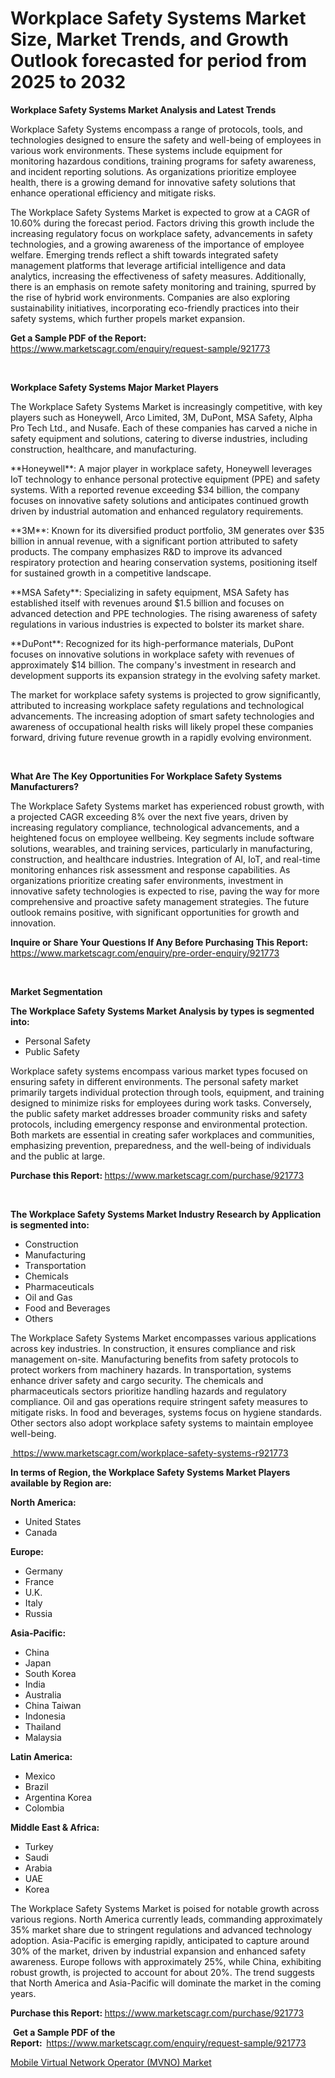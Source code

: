 <p><h1>Workplace Safety Systems Market Size, Market Trends, and Growth Outlook forecasted for period from 2025 to 2032</h1></p><p><strong>Workplace Safety Systems Market Analysis and Latest Trends</strong></p>
<p><p>Workplace Safety Systems encompass a range of protocols, tools, and technologies designed to ensure the safety and well-being of employees in various work environments. These systems include equipment for monitoring hazardous conditions, training programs for safety awareness, and incident reporting solutions. As organizations prioritize employee health, there is a growing demand for innovative safety solutions that enhance operational efficiency and mitigate risks.</p><p>The Workplace Safety Systems Market is expected to grow at a CAGR of 10.60% during the forecast period. Factors driving this growth include the increasing regulatory focus on workplace safety, advancements in safety technologies, and a growing awareness of the importance of employee welfare. Emerging trends reflect a shift towards integrated safety management platforms that leverage artificial intelligence and data analytics, increasing the effectiveness of safety measures. Additionally, there is an emphasis on remote safety monitoring and training, spurred by the rise of hybrid work environments. Companies are also exploring sustainability initiatives, incorporating eco-friendly practices into their safety systems, which further propels market expansion.</p></p>
<p><strong>Get a Sample PDF of the Report:&nbsp;</strong> <a href="https://www.marketscagr.com/enquiry/request-sample/921773?utm_campaign=2344&utm_medium=2&utm_source=Github&utm_content=ia&utm_term=15022025&utm_id=workplace-safety-systems">https://www.marketscagr.com/enquiry/request-sample/921773</a></p>
<p>&nbsp;</p>
<p><strong>Workplace Safety Systems Major Market Players</strong></p>
<p><p>The Workplace Safety Systems Market is increasingly competitive, with key players such as Honeywell, Arco Limited, 3M, DuPont, MSA Safety, Alpha Pro Tech Ltd., and Nusafe. Each of these companies has carved a niche in safety equipment and solutions, catering to diverse industries, including construction, healthcare, and manufacturing.</p><p>**Honeywell**: A major player in workplace safety, Honeywell leverages IoT technology to enhance personal protective equipment (PPE) and safety systems. With a reported revenue exceeding $34 billion, the company focuses on innovative safety solutions and anticipates continued growth driven by industrial automation and enhanced regulatory requirements.</p><p>**3M**: Known for its diversified product portfolio, 3M generates over $35 billion in annual revenue, with a significant portion attributed to safety products. The company emphasizes R&D to improve its advanced respiratory protection and hearing conservation systems, positioning itself for sustained growth in a competitive landscape.</p><p>**MSA Safety**: Specializing in safety equipment, MSA Safety has established itself with revenues around $1.5 billion and focuses on advanced detection and PPE technologies. The rising awareness of safety regulations in various industries is expected to bolster its market share.</p><p>**DuPont**: Recognized for its high-performance materials, DuPont focuses on innovative solutions in workplace safety with revenues of approximately $14 billion. The company's investment in research and development supports its expansion strategy in the evolving safety market.</p><p>The market for workplace safety systems is projected to grow significantly, attributed to increasing workplace safety regulations and technological advancements. The increasing adoption of smart safety technologies and awareness of occupational health risks will likely propel these companies forward, driving future revenue growth in a rapidly evolving environment.</p></p>
<p>&nbsp;</p>
<p><strong>What Are The Key Opportunities For Workplace Safety Systems Manufacturers?</strong></p>
<p><p>The Workplace Safety Systems market has experienced robust growth, with a projected CAGR exceeding 8% over the next five years, driven by increasing regulatory compliance, technological advancements, and a heightened focus on employee wellbeing. Key segments include software solutions, wearables, and training services, particularly in manufacturing, construction, and healthcare industries. Integration of AI, IoT, and real-time monitoring enhances risk assessment and response capabilities. As organizations prioritize creating safer environments, investment in innovative safety technologies is expected to rise, paving the way for more comprehensive and proactive safety management strategies. The future outlook remains positive, with significant opportunities for growth and innovation.</p></p>
<p><strong>Inquire or Share Your Questions If Any Before Purchasing This Report:</strong> <a href="https://www.marketscagr.com/enquiry/pre-order-enquiry/921773?utm_campaign=2344&utm_medium=2&utm_source=Github&utm_content=ia&utm_term=15022025&utm_id=workplace-safety-systems">https://www.marketscagr.com/enquiry/pre-order-enquiry/921773</a></p>
<p>&nbsp;</p>
<p><strong>Market Segmentation</strong></p>
<p><strong>The Workplace Safety Systems Market Analysis by types is segmented into:</strong></p>
<p><ul><li>Personal Safety</li><li>Public Safety</li></ul></p>
<p><p>Workplace safety systems encompass various market types focused on ensuring safety in different environments. The personal safety market primarily targets individual protection through tools, equipment, and training designed to minimize risks for employees during work tasks. Conversely, the public safety market addresses broader community risks and safety protocols, including emergency response and environmental protection. Both markets are essential in creating safer workplaces and communities, emphasizing prevention, preparedness, and the well-being of individuals and the public at large.</p></p>
<p><strong>Purchase this Report:&nbsp;</strong><a href="https://www.marketscagr.com/purchase/921773?utm_campaign=2344&utm_medium=2&utm_source=Github&utm_content=ia&utm_term=15022025&utm_id=workplace-safety-systems">https://www.marketscagr.com/purchase/921773</a></p>
<p>&nbsp;</p>
<p><strong>The Workplace Safety Systems Market Industry Research by Application is segmented into:</strong></p>
<p><ul><li>Construction</li><li>Manufacturing</li><li>Transportation</li><li>Chemicals</li><li>Pharmaceuticals</li><li>Oil and Gas</li><li>Food and Beverages</li><li>Others</li></ul></p>
<p><p>The Workplace Safety Systems Market encompasses various applications across key industries. In construction, it ensures compliance and risk management on-site. Manufacturing benefits from safety protocols to protect workers from machinery hazards. In transportation, systems enhance driver safety and cargo security. The chemicals and pharmaceuticals sectors prioritize handling hazards and regulatory compliance. Oil and gas operations require stringent safety measures to mitigate risks. In food and beverages, systems focus on hygiene standards. Other sectors also adopt workplace safety systems to maintain employee well-being.</p></p>
<p><a href="https://www.marketscagr.com/workplace-safety-systems-r921773?utm_campaign=2344&utm_medium=2&utm_source=Github&utm_content=ia&utm_term=15022025&utm_id=workplace-safety-systems">&nbsp;https://www.marketscagr.com/workplace-safety-systems-r921773</a></p>
<p><strong>In terms of Region, the Workplace Safety Systems Market Players available by Region are:</strong></p>
<p>
    <p> <strong> North America: </strong>
        <ul>
            <li>United States</li>
            <li>Canada</li>
        </ul>
        </p> 
    <p> <strong> Europe: </strong>
        <ul>
            <li>Germany</li>
            <li>France</li>
            <li>U.K.</li>
            <li>Italy</li>
            <li>Russia</li>
        </ul>
        </p> 
    <p> <strong> Asia-Pacific: </strong>
        <ul>
            <li>China</li>
            <li>Japan</li>
            <li>South Korea</li>
            <li>India</li>
            <li>Australia</li>
            <li>China Taiwan</li>
            <li>Indonesia</li>
            <li>Thailand</li>
            <li>Malaysia</li>
        </ul>
        </p> 
    <p> <strong> Latin America: </strong>
        <ul>
            <li>Mexico</li>
            <li>Brazil</li>
            <li>Argentina Korea</li>
            <li>Colombia</li>
        </ul>
        </p> 
    <p> <strong> Middle East & Africa: </strong>
        <ul>
            <li>Turkey</li>
            <li>Saudi</li>
            <li>Arabia</li>
            <li>UAE</li>
            <li>Korea</li>
        </ul>
    </p>
    </p>
<p><p>The Workplace Safety Systems Market is poised for notable growth across various regions. North America currently leads, commanding approximately 35% market share due to stringent regulations and advanced technology adoption. Asia-Pacific is emerging rapidly, anticipated to capture around 30% of the market, driven by industrial expansion and enhanced safety awareness. Europe follows with approximately 25%, while China, exhibiting robust growth, is projected to account for about 20%. The trend suggests that North America and Asia-Pacific will dominate the market in the coming years.</p></p>
<p><strong>Purchase this Report: </strong><a href="https://www.marketscagr.com/purchase/921773?utm_campaign=2344&utm_medium=2&utm_source=Github&utm_content=ia&utm_term=15022025&utm_id=workplace-safety-systems">https://www.marketscagr.com/purchase/921773</a></p>
<p>&nbsp;<strong>Get a Sample PDF of the Report:&nbsp;&nbsp;</strong><a href="https://www.marketscagr.com/enquiry/request-sample/921773?utm_campaign=2344&utm_medium=2&utm_source=Github&utm_content=ia&utm_term=15022025&utm_id=workplace-safety-systems">https://www.marketscagr.com/enquiry/request-sample/921773</a></p>
<p><strong></strong></p>
<p><p><a href="https://github.com/ovtkosle/Market-Research-Report-List-1/blob/main/mobile-virtual-network-operator-mvno-market.md?utm_campaign=2344&utm_medium=2&utm_source=Github&utm_content=ia&utm_term=15022025&utm_id=workplace-safety-systems">Mobile Virtual Network Operator (MVNO) Market</a></p></p>